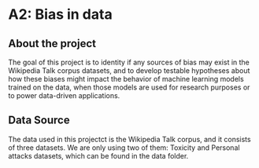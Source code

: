 # A2: Bias in data

## About the project
The goal of this project is to identity if any sources of bias may exist in the Wikipedia Talk corpus datasets, and to develop testable hypotheses about how these biases might impact the behavior of machine learning models trained on the data, when those models are used for research purposes or to power data-driven applications. 

## Data Source
The data used in this projectct is the Wikipedia Talk corpus, and it consists of three datasets. We are only using two of them: Toxicity and Personal attacks datasets, which can be found in the data folder.
